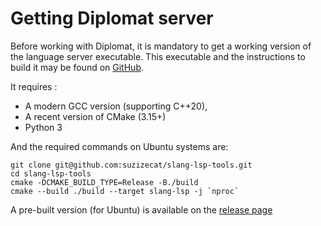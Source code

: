 # Getting Diplomat server

Before working with Diplomat, it is mandatory to get a working version of the language server executable.
This executable and the instructions to build it may be found on [GitHub](https://github.com/suzizecat/slang-lsp-tools).

It requires : 
 - A modern GCC version (supporting C++20),
 - A recent version of CMake (3.15+)
 - Python 3

 And the required commands on Ubuntu systems are:
 ```commands
 git clone git@github.com:suzizecat/slang-lsp-tools.git
cd slang-lsp-tools
cmake -DCMAKE_BUILD_TYPE=Release -B./build
cmake --build ./build --target slang-lsp -j `nproc`
```

A pre-built version (for Ubuntu) is available on the [release page](https://github.com/suzizecat/slang-lsp-tools/releases/latest)